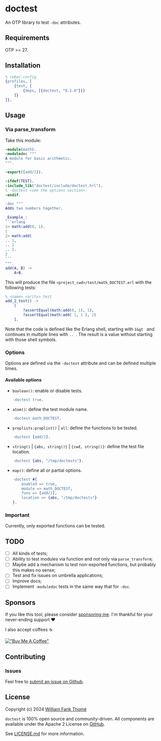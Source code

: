 # doctest

An OTP library to test `-doc` attributes.

## Requirements

OTP >= 27.

## Installation

```erlang
% rebar.config
{profiles, [
    {test, [
        {deps, [{doctest, "0.1.0"}]}
    ]}
]}.
```

## Usage

### Via parse_transform

Take this module:

````erlang
-module(math).
-moduledoc """
A module for basic arithmetic.
""".

-export([add/2]).

-ifdef(TEST).
-include_lib("doctest/include/doctest.hrl").
% -doctest <see the options section>.
-endif.

-doc """
Adds two numbers together.

_Example_:
```erlang
1> math:add(0, 1).
1
2> math:add(
.. 1,
.. 1
.. ).
2
```
""".
add(A, B) ->
    A+B.
````

This will produce the file `<project_cwd>/test/math_DOCTEST.erl` with
the following tests:
```erlang
% <name>_<arity>_test
add_2_test() ->
    [
        ?assertEqual(math:add(0, 1), 1),
        ?assertEqual(math:add( 1, 1 ), 2)
    ].
```

Note that the code is defined like the Erlang shell, starting with `1&gt `
and continues in multiple lines with `.. `. The result is a value without
starting with those shell symbols.

### Options

Options are defined via the `-doctest` attribute and can be defined multiple times.

#### Available options

- `boolean()`: enable or disable tests.
  ```erlang
  -doctest true.
  ```
- `atom()`: define the test module name.
  ```erlang
  -doctest math_DOCTEST.
  ```
- `proplists:proplist()` | `all`: define the functions to be tested.
  ```erlang
  -doctest [add/2].
  ```
- `string()` | `{abs, string()}` | `{cwd, string()}`: define the test file location.
  ```erlang
  -doctest {abs, "/tmp/doctests"}.
  ```
- `map()`: define all or partial options.
  ```erlang
  -doctest #{
      enabled => true,
      module => math_DOCTEST,
      funs => [add/2],
      location => {abs, "/tmp/doctests"}
  }.
  ```

### Important

Currently, only exported functions can be tested.

## TODO

- [ ] All kinds of tests;
- [ ] Ability to test modules via function and not only via `parse_transform`;
- [ ] Maybe add a mechanism to test non-exported functions, but probably this
makes no sense;
- [ ] Test and fix issues on umbrella applications;
- [ ] Improve docs;
- [ ] Implement `-moduledoc` tests in the same way that for `-doc`.

## Sponsors

If you like this tool, please consider [sponsoring me](https://github.com/sponsors/williamthome).
I'm thankful for your never-ending support :heart:

I also accept coffees :coffee:

[!["Buy Me A Coffee"](https://www.buymeacoffee.com/assets/img/custom_images/orange_img.png)](https://www.buymeacoffee.com/williamthome)

## Contributing

### Issues

Feel free to [submit an issue on Github](https://github.com/williamthome/doctest/issues/new).

## License

Copyright (c) 2024 [William Fank Thomé](https://github.com/williamthome)

`doctest` is 100% open source and community-driven. All components are available under the Apache 2 License on [GitHub](https://github.com/williamthome/doctest).

See [LICENSE.md](LICENSE.md) for more information.
